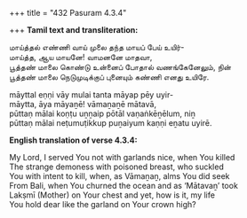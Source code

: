 +++
title = "432 Pasuram 4.3.4"

+++
**Tamil text and transliteration:**

மாய்த்தல் எண்ணி வாய் முலை தந்த மாயப் பேய் உயிர்-  
மாய்த்த, ஆய மாயனே! வாமனனே மாதவா,  
பூத்தண் மாலை கொண்டு உன்னைப் போதால் வணங்கேனேலும், நின்  
பூத்தண் மாலை நெடுமுடிக்குப் புனையும் கண்ணி எனது உயிரே.

māyttal eṇṇi vāy mulai tanta māyap pēy uyir-  
māytta, āya māyaṉē! vāmaṉaṉē mātavā,  
pūttaṇ mālai koṇṭu uṉṉaip pōtāl vaṇaṅkēṉēlum, niṉ  
pūttaṇ mālai neṭumuṭikkup puṉaiyum kaṇṇi eṉatu uyirē.

**English translation of verse 4.3.4:**

My Lord, I served You not with garlands nice, when You killed  
The strange demoness with poisoned breast, who suckled  
You with intent to kill, when, as Vāmaṉaṉ, alms You did seek  
From Bali, when You churned the ocean and as ‘Mātavaṉ’ took  
Lakṣmī (Mother) on Your chest and yet, how is it, my life  
You hold dear like the garland on Your crown high?


